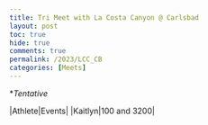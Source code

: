 ```yaml
---
title: Tri Meet with La Costa Canyon @ Carlsbad
layout: post
toc: true 
hide: true
comments: true
permalink: /2023/LCC_CB
categories: [Meets]
---
```


**Tentative*

|Athlete|Events|
|Kaitlyn|100 and 3200|
